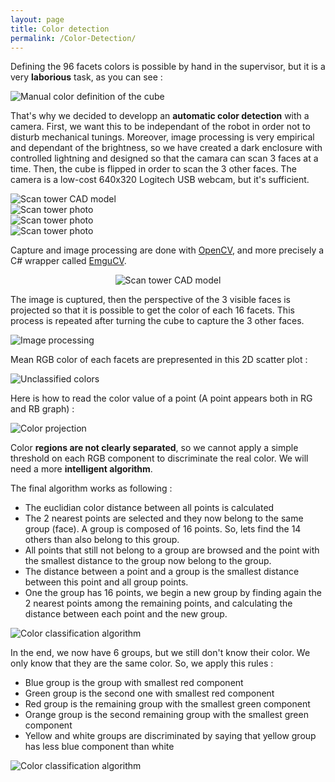 ```yaml
---
layout: page
title: Color detection
permalink: /Color-Detection/
---
```


Defining the 96 facets colors is possible by hand in the supervisor, but it is a very <b>laborious</b> task, as you can see :

<!--
<div class="box alt">
										<div class="row gtr-50 gtr-uniform">
											<div class="col-12"><span class="image fit"><img src="images/banner.jpg" alt=""></span></div>
											<div class="col-4"><span class="image fit"><img src="images/pic01.jpg" alt=""></span></div>
											<div class="col-4"><span class="image fit"><img src="images/pic02.jpg" alt=""></span></div>
											<div class="col-4"><span class="image fit"><img src="images/pic03.jpg" alt=""></span></div>
											<div class="col-4"><span class="image fit"><img src="images/pic03.jpg" alt=""></span></div>
											<div class="col-4"><span class="image fit"><img src="images/pic02.jpg" alt=""></span></div>
											<div class="col-4"><span class="image fit"><img src="images/pic01.jpg" alt=""></span></div>
											<div class="col-4"><span class="image fit"><img src="images/pic02.jpg" alt=""></span></div>
											<div class="col-4"><span class="image fit"><img src="images/pic01.jpg" alt=""></span></div>
											<div class="col-4"><span class="image fit"><img src="images/pic03.jpg" alt=""></span></div>
										</div>
									</div>
-->

<div class="col-12"><span class="image fit"><img src="/assets/cube-manual-definition.gif" alt="Manual color definition of the cube"></span></div>

That's why we decided to developp an <b>automatic color detection</b> with a camera. First, we want this to be independant of the robot in order not to disturb mechanical tunings. Moreover, image processing is very empirical and dependant of the brightness, so we have created a dark enclosure with controlled lightning and designed so that the camara can scan 3 faces at a time. Then, the cube is flipped in order to scan the 3 other faces.
The camera is a low-cost 640x320 Logitech USB webcam, but it's sufficient.

<div class="box alt">
    <div class="row uniform 50%">
        <div class="6u"><span class="image fit"><img src="/assets/scan-tower-CAD-model-annotated.png" alt="Scan tower CAD model" /></span></div>
        <div class="3u"><span class="image fit"><img src="/assets/scan-tower-with-cube-photo.png" alt="Scan tower photo" /></span></div>
        <div class="3u"><span class="image fit"><img src="/assets/scan-tower-photo.png" alt="Scan tower photo" /></span></div>
        <div class="3u"><span class="image fit"><img src="/assets/scan-tower-inside-photo.jpg" alt="Scan tower photo" /></span></div>        
    </div>
</div>


Capture and image processing are done with [OpenCV](https://opencv.org/), and more precisely a C# wrapper called [EmguCV](http://www.emgu.com).

<center><div class="6u"><span class="image fit"><img src="/assets/opencv-emgucv.png" alt="Scan tower CAD model" /></span></div></center>


The image is cuptured, then the perspective of the 3 visible faces is projected so that it is possible to get the color of each 16 facets. This process is repeated after turning the cube to capture the 3 other faces.

<div class="col-12"><span class="image fit"><img src="/assets/image-processing.png" alt="Image processing"></span></div>

Mean RGB color of each facets are prepresented in this 2D scatter plot :

<div class="col-12"><span class="image fit"><img src="/assets/unclassified-colors.png" alt="Unclassified colors"></span></div>


Here is how to read the color value of a point (A point appears both in RG and RB graph) :
<div class="col-12"><span class="image fit"><img src="/assets/color-projection.png" alt="Color projection"></span></div>

Color <b>regions are not clearly separated</b>, so we cannot apply a simple threshold on each RGB component to discriminate the real color. We will need a more <b>intelligent algorithm</b>.

The final algorithm works as following :
* The euclidian color distance between all points is calculated
* The 2 nearest points are selected and they now belong to the same group (face). A group is composed of 16 points. So, lets find the 14 others than also belong to this group.
* All points that still not belong to a group are browsed and the point with the smallest distance to the group now belong to the group.
* The distance between a point and a group is the smallest distance between this point and all group points.
* One the group has 16 points, we begin a new group by finding again the 2 nearest points among the remaining points, and calculating the distance between each point and the new group.


<div class="col-12"><span class="image fit"><img src="/assets/color-classification-algorithm.gif" alt="Color classification algorithm"></span></div>

In the end, we now have 6 groups, but we still don't know their color. We only know that they are the same color. So, we apply this rules :
* Blue group is the group with smallest red component
* Green group is the second one with smallest red component
* Red group is the remaining group with the smallest green component
* Orange group is the second remaining group with the smallest green component
* Yellow and white groups are discriminated by saying that yellow group has less blue component than white

<div class="col-12"><span class="image fit"><img src="/assets/classified-colors.png" alt="Color classification algorithm"></span></div>



